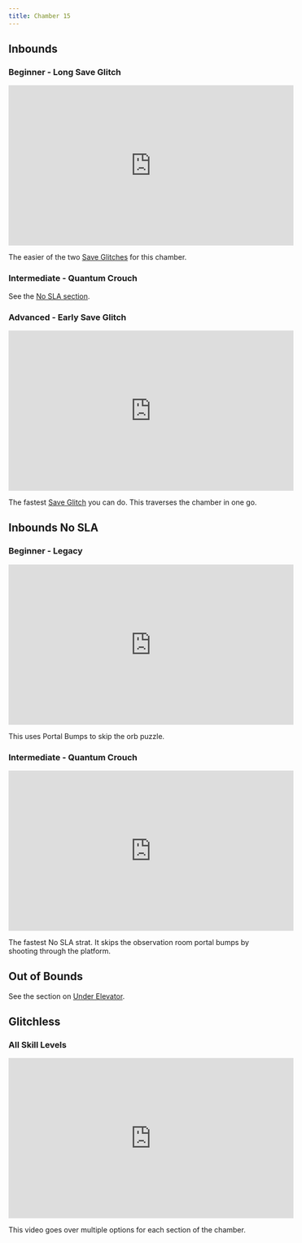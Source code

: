 ```yaml
---
title: Chamber 15
---
```


## Inbounds

### Beginner - Long Save Glitch

<iframe width="560" height="315" src="https://www.youtube-nocookie.com/embed/Y35sDj01rjM" title="YouTube video player" frameborder="0" allow="accelerometer; autoplay; clipboard-write; encrypted-media; gyroscope; picture-in-picture" allowfullscreen></iframe>

The easier of the two [Save Glitches](./movement-and-glitches#glitches-save-glitch) for this chamber.

### Intermediate - Quantum Crouch

See the [No SLA section](./chamber15#inbounds-no-sla-intermediate-quantum-crouch).

### Advanced - Early Save Glitch

<iframe width="560" height="315" src="https://www.youtube-nocookie.com/embed/F3T_O8adDxc" title="YouTube video player" frameborder="0" allow="accelerometer; autoplay; clipboard-write; encrypted-media; gyroscope; picture-in-picture" allowfullscreen></iframe>

The fastest [Save Glitch](./movement-and-glitches#glitches-save-glitch) you can do. This traverses the chamber in one go.

## Inbounds No SLA

### Beginner - Legacy

<iframe width="560" height="315" src="https://www.youtube-nocookie.com/embed/o9zooS4dqy8" title="YouTube video player" frameborder="0" allow="accelerometer; autoplay; clipboard-write; encrypted-media; gyroscope; picture-in-picture" allowfullscreen></iframe>

This uses Portal Bumps to skip the orb puzzle.

### Intermediate - Quantum Crouch

<iframe width="560" height="315" src="https://www.youtube-nocookie.com/embed/hxyz7o-J65A" title="YouTube video player" frameborder="0" allow="accelerometer; autoplay; clipboard-write; encrypted-media; gyroscope; picture-in-picture" allowfullscreen></iframe>

The fastest No SLA strat. It skips the observation room portal bumps by shooting through the platform.

## Out of Bounds

See the section on [Under Elevator](./chamber13#out-of-bounds).

## Glitchless

### All Skill Levels

<iframe width="560" height="315" src="https://www.youtube-nocookie.com/embed/HZl43JqFqiI" title="YouTube video player" frameborder="0" allow="accelerometer; autoplay; clipboard-write; encrypted-media; gyroscope; picture-in-picture" allowfullscreen></iframe>

This video goes over multiple options for each section of the chamber.
